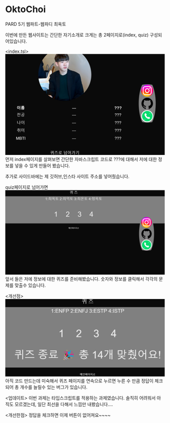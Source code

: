 # OktoChoi
PARD 5기 웹파트-웹파디 최옥토

이번에 만든 웹사이트는 간단한 자기소개로 크게는 총 2페이지로(index, quiz) 구성되어있습니다.

<index.tsl>
![alt text](image.png)
먼저 index페이지를 살펴보면 간단한 자바스크립트 코드로
???에 대해서 저에 대한 정보를 넣을 수 있게 만들어 봤습니다.

추가로 사이드바에는 제 깃허브,인스타 사이트 주소를 넣어줬습니다.

quiz페이지로 넘어가면
![alt text](image-1.png)
앞서 들은 저에 정보에 대한 퀴즈를 준비해봤습니다.
숫자와 정보를 클릭해서 각각의 문제를 맞출수 있습니다.

<개선점>
![alt text](image-2.png)
아직 코드 만드는데 미숙해서 퀴즈 페이지를 연속으로 누르면 누른 수 만큼 정답이 체크되어 총 개수를 늘릴수 있는 버그가 있습니다.

<업데이트>
이번 과제는 타입스크립트를 적용하는 과제였습니다.
솔직히 어려워서 아직도 모르겠는데, 일단 최선을 다해서 느낌만 내봤습니다....



<개선한점> 
정답을 체크하면 이제 버튼이 없어져요~~~~
